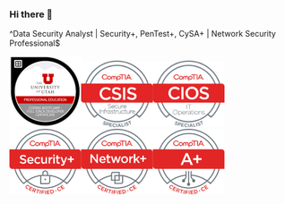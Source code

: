 ### Hi there 👋

<!--
**dotdlew/dotdlew** is a ✨ _special_ ✨ repository because its `README.md` (this file) appears on your GitHub profile.

Here are some ideas to get you started:

- 🔭 I’m currently working on ...
- 🌱 I’m currently learning ...
- 👯 I’m looking to collaborate on ...
- 🤔 I’m looking for help with ...
- 💬 Ask me about ...
- 📫 How to reach me: ...
- 😄 Pronouns: ...
- ⚡ Fun fact: ...

-->
 ^Data Security Analyst \| Security\+, PenTest\+, CySA\+ \| Network Security Professional$ 
 
<img src="assets\images\UofU-VIRT-BO-FSF-PT-01-2021-U-B\256x-coding-bootcamp-full-stack-developer-certificate.1.png" width="128"><img src="assets\images\CSIS Certified CE\CSIS Logo Certified CE.png" width="128"><img src="assets\images\CIOS Certified CE\CIOS Logo Certified CE.png" width="128"><img src="assets\images\SecurityPlus Certified CE\SecurityPlus Logo Certified CE.png" width="128"><img src="assets\images\NetworkPlus Certified CE\NetworkPlus Logo Certified CE.png" width="128"><img src="assets\images\APlus Certified CE\APlus Logo Certified CE.png" width="128">

